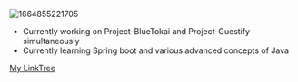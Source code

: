 ![1664855221705](https://user-images.githubusercontent.com/79747007/197045260-b83bb8f4-d995-4d40-b650-f6c1e54a3d2b.jpg)

- Currently working on Project-BlueTokai and Project-Guestify simultaneously <br>
- Currently learning Spring boot and various advanced concepts of Java 

[My LinkTree](https://linktr.ee/saadbhaldar1212)






